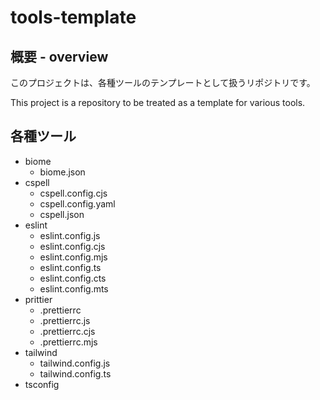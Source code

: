 # tools-template

## 概要 - overview
このプロジェクトは、各種ツールのテンプレートとして扱うリポジトリです。

This project is a repository to be treated as a template for various tools.

## 各種ツール
- biome
    - biome.json
- cspell
    - cspell.config.cjs
    - cspell.config.yaml
    - cspell.json
- eslint
    - eslint.config.js
    - eslint.config.cjs
    - eslint.config.mjs
    - eslint.config.ts
    - eslint.config.cts
    - eslint.config.mts
- prittier
    - .prettierrc
    - .prettierrc.js
    - .prettierrc.cjs
    - .prettierrc.mjs
- tailwind
    - tailwind.config.js
    - tailwind.config.ts
- tsconfig